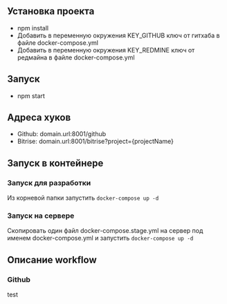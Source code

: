 ## Установка проекта
* npm install
* Добавить в переменную окружения KEY_GITHUB ключ от гитхаба в файле docker-compose.yml
* Добавить в переменную окружения KEY_REDMINE ключ от редмайна в файле docker-compose.yml

## Запуск
* npm start
## Адреса хуков
* Github: domain.url:8001/github
* Bitrise: domain.url:8001/bitrise?project={projectName}

## Запуск в контейнере

### Запуск для разработки
Из корневой папки запустить ```docker-compose up -d```

### Запуск на сервере
Скопировать один файл docker-compose.stage.yml на сервер под именем docker-compose.yml и запустить ```docker-compose up -d```

## Описание workflow

### Github
test
